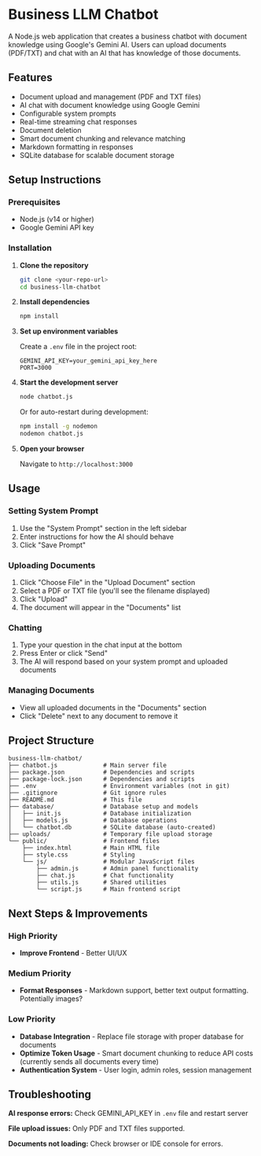 # Business LLM Chatbot

A Node.js web application that creates a business chatbot with document knowledge using Google's Gemini AI. Users can upload documents (PDF/TXT) and chat with an AI that has knowledge of those documents.

## Features

- Document upload and management (PDF and TXT files)
- AI chat with document knowledge using Google Gemini
- Configurable system prompts
- Real-time streaming chat responses
- Document deletion
- Smart document chunking and relevance matching
- Markdown formatting in responses
- SQLite database for scalable document storage


## Setup Instructions

### Prerequisites

- Node.js (v14 or higher)
- Google Gemini API key

### Installation

1. **Clone the repository**
   ```bash
   git clone <your-repo-url>
   cd business-llm-chatbot
   ```

2. **Install dependencies**
   ```bash
   npm install
   ```

3. **Set up environment variables**
   
   Create a `.env` file in the project root:
   ```env
   GEMINI_API_KEY=your_gemini_api_key_here
   PORT=3000
   ```

4. **Start the development server**
   ```bash
   node chatbot.js
   ```
   Or for auto-restart during development:
   ```bash
   npm install -g nodemon
   nodemon chatbot.js   
   ```

5. **Open your browser**
   
   Navigate to `http://localhost:3000`

## Usage

### Setting System Prompt
1. Use the "System Prompt" section in the left sidebar
2. Enter instructions for how the AI should behave
3. Click "Save Prompt"

### Uploading Documents
1. Click "Choose File" in the "Upload Document" section
2. Select a PDF or TXT file (you'll see the filename displayed)
3. Click "Upload"
4. The document will appear in the "Documents" list

### Chatting
1. Type your question in the chat input at the bottom
2. Press Enter or click "Send"
3. The AI will respond based on your system prompt and uploaded documents

### Managing Documents
- View all uploaded documents in the "Documents" section
- Click "Delete" next to any document to remove it

## Project Structure

```
business-llm-chatbot/
├── chatbot.js             # Main server file
├── package.json           # Dependencies and scripts
├── package-lock.json      # Dependencies and scripts
├── .env                   # Environment variables (not in git)
├── .gitignore             # Git ignore rules
├── README.md              # This file
├── database/              # Database setup and models
│   ├── init.js            # Database initialization
│   ├── models.js          # Database operations
│   └── chatbot.db         # SQLite database (auto-created)
├── uploads/               # Temporary file upload storage
└── public/                # Frontend files
    ├── index.html         # Main HTML file
    ├── style.css          # Styling
    └── js/                # Modular JavaScript files
        ├── admin.js       # Admin panel functionality
        ├── chat.js        # Chat functionality
        ├── utils.js       # Shared utilities
        └── script.js      # Main frontend script

```

## Next Steps & Improvements

### High Priority
- **Improve Frontend** - Better UI/UX

### Medium Priority  
- **Format Responses** - Markdown support, better text output formatting. Potentially images?

### Low Priority
- **Database Integration** - Replace file storage with proper database for documents
- **Optimize Token Usage** - Smart document chunking to reduce API costs (currently sends all documents every time)
- **Authentication System** - User login, admin roles, session management

## Troubleshooting

**AI response errors:** Check GEMINI_API_KEY in `.env` file and restart server

**File upload issues:** Only PDF and TXT files supported.

**Documents not loading:** Check browser or IDE console for errors.
